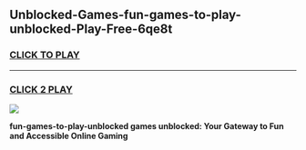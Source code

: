 
## Unblocked-Games-fun-games-to-play-unblocked-Play-Free-6qe8t
<h3>
<a href="https://premium76.site?title=fun-games-to-play-unblocked&ref=10A">CLICK TO PLAY</a></h3>
<hr>

<h3>
<a href="https://premium76.site?title=fun-games-to-play-unblocked&ref=10A">CLICK 2 PLAY</a>
  
</h3>

<a href="https://premium76.site?title=fun-games-to-play-unblocked&ref=10A"><img src="https://clearcache.store/games.png"></a>


**fun-games-to-play-unblocked games unblocked: Your Gateway to Fun and Accessible Online Gaming**

